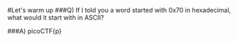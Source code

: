 #Let's warm up
###Q) If I told you a word started with 0x70 in hexadecimal, what would it start with in ASCII? 

###A) picoCTF{p}

